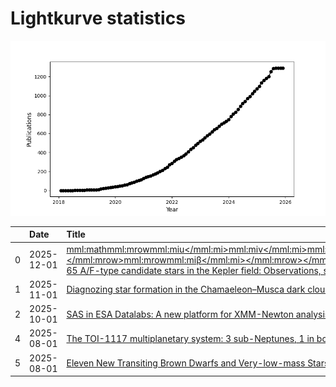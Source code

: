 
<h1>Lightkurve statistics</h1>
  
![publications](lightkurve-publications.png)  
  
|    | Date       | Title                                                                                                                                                                                                                                                                                                                                                                                                                                                                     | Author         |
|---:|:-----------|:--------------------------------------------------------------------------------------------------------------------------------------------------------------------------------------------------------------------------------------------------------------------------------------------------------------------------------------------------------------------------------------------------------------------------------------------------------------------------|:---------------|
|  0 | 2025-12-01 | [<mml:math><mml:mrow><mml:mi>u</mml:mi><mml:mi>v</mml:mi><mml:mi>b</mml:mi><mml:mi>y</mml:mi><mml:mo>‑</mml:mo><mml:msub><mml:mrow><mml:mi>H</mml:mi></mml:mrow><mml:mrow><mml:mi>β</mml:mi></mml:mrow></mml:msub><mml:mspace></mml:mspace></mml:mrow></mml:math> Photoelectric photometry of 65 A/F-type candidate stars in the Kepler field: Observations, stellar parameters and variability analysis](https://ui.adsabs.harvard.edu/abs/2025NewA..12102436F/abstract) | Fox-Machado, L |
|  1 | 2025-11-01 | [Diagnozing star formation in the Chamaeleon–Musca dark cloud complex](https://ui.adsabs.harvard.edu/abs/2025NewA..12002421C/abstract)                                                                                                                                                                                                                                                                                                                                    | Chen, H        |
|  2 | 2025-10-01 | [SAS in ESA Datalabs: A new platform for XMM-Newton analysis](https://ui.adsabs.harvard.edu/abs/2025A&C....5300969G/abstract)                                                                                                                                                                                                                                                                                                                                             | Gulbahar, E    |
|  4 | 2025-08-01 | [The TOI-1117 multiplanetary system: 3 sub-Neptunes, 1 in both the Neptunian Desert and Radius Valley](https://ui.adsabs.harvard.edu/abs/2025MNRAS.541..919L/abstract)                                                                                                                                                                                                                                                                                                    | Lockley, I     |
|  5 | 2025-08-01 | [Eleven New Transiting Brown Dwarfs and Very-low-mass Stars from TESS](https://ui.adsabs.harvard.edu/abs/2025AJ....170...68V/abstract)                                                                                                                                                                                                                                                                                                                                    | Vowell, N      |
